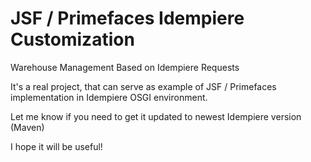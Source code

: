 # JSF / Primefaces Idempiere Customization
Warehouse Management Based on Idempiere Requests


It's a real project, that can serve as example of JSF / Primefaces implementation in Idempiere OSGI environment.

Let me know if you need to get it updated to newest Idempiere version (Maven)

I hope it will be useful!

